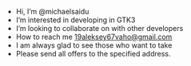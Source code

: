 - Hi, I’m @michaelsaidu
- I’m interested in developing in GTK3
- I’m looking to collaborate on with other developers
- How to reach me 19aleksey67vaho@gmail.com
- I am always glad to see those who want to take
- Please send all offers to the specified address.

<!---
michaelsaidu/michaelsaidu is a ✨ special ✨ repository because its `README.md` (this file) appears on your GitHub profile.
You can click the Preview link to take a look at your changes.
--->
